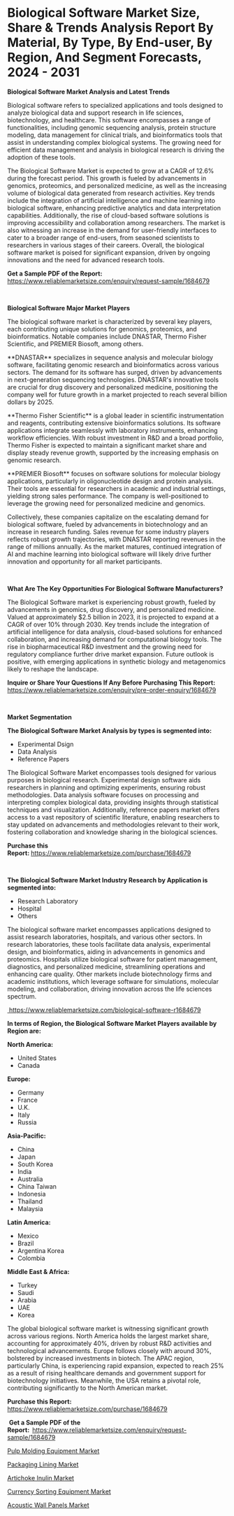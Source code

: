 <p><h1>Biological Software Market Size, Share & Trends Analysis Report By Material, By Type, By End-user, By Region, And Segment Forecasts, 2024 - 2031</h1></p><p><strong>Biological Software Market Analysis and Latest Trends</strong></p>
<p><p>Biological software refers to specialized applications and tools designed to analyze biological data and support research in life sciences, biotechnology, and healthcare. This software encompasses a range of functionalities, including genomic sequencing analysis, protein structure modeling, data management for clinical trials, and bioinformatics tools that assist in understanding complex biological systems. The growing need for efficient data management and analysis in biological research is driving the adoption of these tools.</p><p>The Biological Software Market is expected to grow at a CAGR of 12.6% during the forecast period. This growth is fueled by advancements in genomics, proteomics, and personalized medicine, as well as the increasing volume of biological data generated from research activities. Key trends include the integration of artificial intelligence and machine learning into biological software, enhancing predictive analytics and data interpretation capabilities. Additionally, the rise of cloud-based software solutions is improving accessibility and collaboration among researchers. The market is also witnessing an increase in the demand for user-friendly interfaces to cater to a broader range of end-users, from seasoned scientists to researchers in various stages of their careers. Overall, the biological software market is poised for significant expansion, driven by ongoing innovations and the need for advanced research tools.</p></p>
<p><strong>Get a Sample PDF of the Report:&nbsp;</strong> <a href="https://www.reliablemarketsize.com/enquiry/request-sample/1684679?utm_campaign=1592&utm_medium=2&utm_source=Github&utm_content=ia&utm_term=19102024&utm_id=biological-software">https://www.reliablemarketsize.com/enquiry/request-sample/1684679</a></p>
<p>&nbsp;</p>
<p><strong>Biological Software Major Market Players</strong></p>
<p><p>The biological software market is characterized by several key players, each contributing unique solutions for genomics, proteomics, and bioinformatics. Notable companies include DNASTAR, Thermo Fisher Scientific, and PREMIER Biosoft, among others.</p><p>**DNASTAR** specializes in sequence analysis and molecular biology software, facilitating genomic research and bioinformatics across various sectors. The demand for its software has surged, driven by advancements in next-generation sequencing technologies. DNASTAR's innovative tools are crucial for drug discovery and personalized medicine, positioning the company well for future growth in a market projected to reach several billion dollars by 2025.</p><p>**Thermo Fisher Scientific** is a global leader in scientific instrumentation and reagents, contributing extensive bioinformatics solutions. Its software applications integrate seamlessly with laboratory instruments, enhancing workflow efficiencies. With robust investment in R&D and a broad portfolio, Thermo Fisher is expected to maintain a significant market share and display steady revenue growth, supported by the increasing emphasis on genomic research.</p><p>**PREMIER Biosoft** focuses on software solutions for molecular biology applications, particularly in oligonucleotide design and protein analysis. Their tools are essential for researchers in academic and industrial settings, yielding strong sales performance. The company is well-positioned to leverage the growing need for personalized medicine and genomics.</p><p>Collectively, these companies capitalize on the escalating demand for biological software, fueled by advancements in biotechnology and an increase in research funding. Sales revenue for some industry players reflects robust growth trajectories, with DNASTAR reporting revenues in the range of millions annually. As the market matures, continued integration of AI and machine learning into biological software will likely drive further innovation and opportunity for all market participants.</p></p>
<p>&nbsp;</p>
<p><strong>What Are The Key Opportunities For Biological Software Manufacturers?</strong></p>
<p><p>The Biological Software market is experiencing robust growth, fueled by advancements in genomics, drug discovery, and personalized medicine. Valued at approximately $2.5 billion in 2023, it is projected to expand at a CAGR of over 10% through 2030. Key trends include the integration of artificial intelligence for data analysis, cloud-based solutions for enhanced collaboration, and increasing demand for computational biology tools. The rise in biopharmaceutical R&D investment and the growing need for regulatory compliance further drive market expansion. Future outlook is positive, with emerging applications in synthetic biology and metagenomics likely to reshape the landscape.</p></p>
<p><strong>Inquire or Share Your Questions If Any Before Purchasing This Report:</strong> <a href="https://www.reliablemarketsize.com/enquiry/pre-order-enquiry/1684679?utm_campaign=1592&utm_medium=2&utm_source=Github&utm_content=ia&utm_term=19102024&utm_id=biological-software">https://www.reliablemarketsize.com/enquiry/pre-order-enquiry/1684679</a></p>
<p>&nbsp;</p>
<p><strong>Market Segmentation</strong></p>
<p><strong>The Biological Software Market Analysis by types is segmented into:</strong></p>
<p><ul><li>Experimental Dsign</li><li>Data Analysis</li><li>Reference Papers</li></ul></p>
<p><p>The Biological Software Market encompasses tools designed for various purposes in biological research. Experimental design software aids researchers in planning and optimizing experiments, ensuring robust methodologies. Data analysis software focuses on processing and interpreting complex biological data, providing insights through statistical techniques and visualization. Additionally, reference papers market offers access to a vast repository of scientific literature, enabling researchers to stay updated on advancements and methodologies relevant to their work, fostering collaboration and knowledge sharing in the biological sciences.</p></p>
<p><strong>Purchase this Report:&nbsp;</strong><a href="https://www.reliablemarketsize.com/purchase/1684679?utm_campaign=1592&utm_medium=2&utm_source=Github&utm_content=ia&utm_term=19102024&utm_id=biological-software">https://www.reliablemarketsize.com/purchase/1684679</a></p>
<p>&nbsp;</p>
<p><strong>The Biological Software Market Industry Research by Application is segmented into:</strong></p>
<p><ul><li>Research Laboratory</li><li>Hospital</li><li>Others</li></ul></p>
<p><p>The biological software market encompasses applications designed to assist research laboratories, hospitals, and various other sectors. In research laboratories, these tools facilitate data analysis, experimental design, and bioinformatics, aiding in advancements in genomics and proteomics. Hospitals utilize biological software for patient management, diagnostics, and personalized medicine, streamlining operations and enhancing care quality. Other markets include biotechnology firms and academic institutions, which leverage software for simulations, molecular modeling, and collaboration, driving innovation across the life sciences spectrum.</p></p>
<p><a href="https://www.reliablemarketsize.com/biological-software-r1684679?utm_campaign=1592&utm_medium=2&utm_source=Github&utm_content=ia&utm_term=19102024&utm_id=biological-software">&nbsp;https://www.reliablemarketsize.com/biological-software-r1684679</a></p>
<p><strong>In terms of Region, the Biological Software Market Players available by Region are:</strong></p>
<p>
    <p> <strong> North America: </strong>
        <ul>
            <li>United States</li>
            <li>Canada</li>
        </ul>
        </p> 
    <p> <strong> Europe: </strong>
        <ul>
            <li>Germany</li>
            <li>France</li>
            <li>U.K.</li>
            <li>Italy</li>
            <li>Russia</li>
        </ul>
        </p> 
    <p> <strong> Asia-Pacific: </strong>
        <ul>
            <li>China</li>
            <li>Japan</li>
            <li>South Korea</li>
            <li>India</li>
            <li>Australia</li>
            <li>China Taiwan</li>
            <li>Indonesia</li>
            <li>Thailand</li>
            <li>Malaysia</li>
        </ul>
        </p> 
    <p> <strong> Latin America: </strong>
        <ul>
            <li>Mexico</li>
            <li>Brazil</li>
            <li>Argentina Korea</li>
            <li>Colombia</li>
        </ul>
        </p> 
    <p> <strong> Middle East & Africa: </strong>
        <ul>
            <li>Turkey</li>
            <li>Saudi</li>
            <li>Arabia</li>
            <li>UAE</li>
            <li>Korea</li>
        </ul>
    </p>
    </p>
<p><p>The global biological software market is witnessing significant growth across various regions. North America holds the largest market share, accounting for approximately 40%, driven by robust R&D activities and technological advancements. Europe follows closely with around 30%, bolstered by increased investments in biotech. The APAC region, particularly China, is experiencing rapid expansion, expected to reach 25% as a result of rising healthcare demands and government support for biotechnology initiatives. Meanwhile, the USA retains a pivotal role, contributing significantly to the North American market.</p></p>
<p><strong>Purchase this Report: </strong><a href="https://www.reliablemarketsize.com/purchase/1684679?utm_campaign=1592&utm_medium=2&utm_source=Github&utm_content=ia&utm_term=19102024&utm_id=biological-software">https://www.reliablemarketsize.com/purchase/1684679</a></p>
<p>&nbsp;<strong>Get a Sample PDF of the Report:&nbsp;&nbsp;</strong><a href="https://www.reliablemarketsize.com/enquiry/request-sample/1684679?utm_campaign=1592&utm_medium=2&utm_source=Github&utm_content=ia&utm_term=19102024&utm_id=biological-software">https://www.reliablemarketsize.com/enquiry/request-sample/1684679</a></p>
<p><strong></strong></p>
<p><p><a href="https://github.com/FahadAhmed223/Market-Research-Report-List-1/blob/main/pulp-molding-equipment-market.md?utm_campaign=1592&utm_medium=2&utm_source=Github&utm_content=ia&utm_term=19102024&utm_id=biological-software">Pulp Molding Equipment Market</a></p><p><a href="https://www.linkedin.com/pulse/packaging-lining-market-evolution-future-outlook-forecasting-ioyjf?utm_campaign=1592&utm_medium=2&utm_source=Github&utm_content=ia&utm_term=19102024&utm_id=biological-software">Packaging Lining Market</a></p><p><a href="https://www.linkedin.com/pulse/artichoke-inulin-market-trends-growth-outlook-2024-2031-vbi0e?utm_campaign=1592&utm_medium=2&utm_source=Github&utm_content=ia&utm_term=19102024&utm_id=biological-software">Artichoke Inulin Market</a></p><p><a href="https://issuu.com/reportprime-2/docs/currency-sorting-equipment-market-s_464a83ec36196b?utm_campaign=1592&utm_medium=2&utm_source=Github&utm_content=ia&utm_term=19102024&utm_id=biological-software">Currency Sorting Equipment Market</a></p><p><a href="https://www.linkedin.com/pulse/global-acoustic-wall-panels-market-opportunities-challenges2024-jtwmf?utm_campaign=1592&utm_medium=2&utm_source=Github&utm_content=ia&utm_term=19102024&utm_id=biological-software">Acoustic Wall Panels Market</a></p></p>